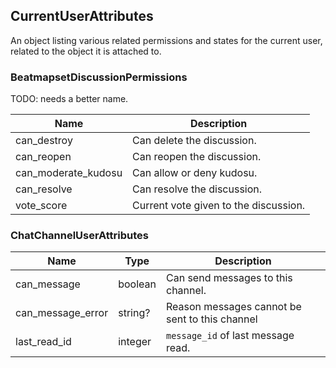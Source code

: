 ## CurrentUserAttributes

An object listing various related permissions and states for the current user, related to the object it is attached to.

### BeatmapsetDiscussionPermissions

TODO: needs a better name.

Name                | Description
------------------- | -----------
can_destroy         | Can delete the discussion.
can_reopen          | Can reopen the discussion.
can_moderate_kudosu | Can allow or deny kudosu.
can_resolve         | Can resolve the discussion.
vote_score          | Current vote given to the discussion.


### ChatChannelUserAttributes

Name              | Type    | Description
----------------- | ------- | --------------
can_message       | boolean | Can send messages to this channel.
can_message_error | string? | Reason messages cannot be sent to this channel
last_read_id      | integer | `message_id` of last message read.
